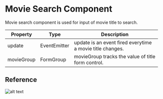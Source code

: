 # Movie Search Component

Movie search component is used for input of movie title to search.


| Property | Type | Description |
| --------------- | --------------- | --------------- |
| update |  EventEmitter | update is an event fired everytime a movie title changes.
| movieGroup    | FormGroup | movieGroup tracks the value of title form control.


## Reference

![alt text](https://images-shoppies-project.s3-us-west-2.amazonaws.com/Screen+Shot+2020-09-06+at+2.40.45+AM.png)

